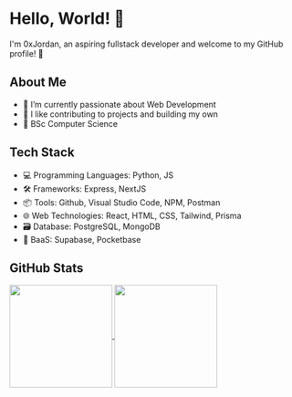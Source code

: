 # Hello, World! 👋

I'm 0xJordan, an aspiring fullstack developer and welcome to my GitHub profile! 🚀

## About Me

- 🌱 I’m currently passionate about Web Development
- 👯 I like contributing to projects and building my own
- 🏫 BSc Computer Science

## Tech Stack

- 💻 Programming Languages: Python, JS
- 🛠️ Frameworks: Express, NextJS
- 📦 Tools: Github, Visual Studio Code, NPM, Postman
- 🌐 Web Technologies: React, HTML, CSS, Tailwind, Prisma
- 🗃️ Database: PostgreSQL, MongoDB
- 🧰 BaaS: Supabase, Pocketbase

## GitHub Stats

<a href="https://github.com/anuraghazra/github-readme-stats">
  <img height=180 align="center" src="https://github-readme-stats.vercel.app/api?username=0xJordanx0&show_icons=true&theme=dark" />
</a>
<a href="https://github.com/anuraghazra/convoychat">
  <img height=180 align="center" src="https://github-readme-stats.vercel.app/api/top-langs/?username=0xJordanx0&layout=compact&theme=dark" />
</a>
